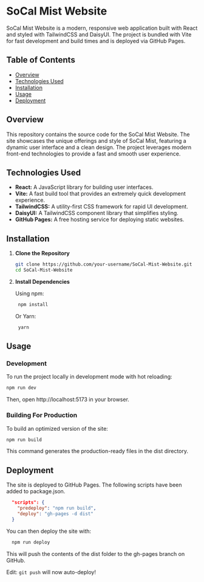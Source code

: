 # SoCal Mist Website

SoCal Mist Website is a modern, responsive web application built with React and styled with TailwindCSS and DaisyUI. The project is bundled with Vite for fast development and build times and is deployed via GitHub Pages.

## Table of Contents

- [Overview](#overview)
- [Technologies Used](#technologies-used)
- [Installation](#installation)
- [Usage](#usage)
- [Deployment](#deployment)

## Overview

This repository contains the source code for the SoCal Mist Website. The site showcases the unique offerings and style of SoCal Mist, featuring a dynamic user interface and a clean design. The project leverages modern front-end technologies to provide a fast and smooth user experience.

## Technologies Used

- **React:** A JavaScript library for building user interfaces.
- **Vite:** A fast build tool that provides an extremely quick development experience.
- **TailwindCSS:** A utility-first CSS framework for rapid UI development.
- **DaisyUI:** A TailwindCSS component library that simplifies styling.
- **GitHub Pages:** A free hosting service for deploying static websites.

## Installation

1. **Clone the Repository**

   ```bash
   git clone https://github.com/your-username/SoCal-Mist-Website.git
   cd SoCal-Mist-Website
   ```
2. **Install Dependencies**

    Using npm:
    
    ```bash
     npm install
     ```
         
    Or Yarn:
    
    ```bash
     yarn
     ```
## Usage
### Development
To run the project locally in development mode with hot reloading:
  ```bash
  npm run dev
  ```
Then, open http://localhost:5173 in your browser.
### Building For Production
To build an optimized version of the site:
  ```bash
  npm run build
  ```
This command generates the production-ready files in the dist directory.
## Deployment
The site is deployed to GitHub Pages. The following scripts have been added to package.json.
  ```json
    "scripts": {
      "predeploy": "npm run build",
      "deploy": "gh-pages -d dist"
    }
  ```
You can then deploy the site with:
  ```bash
    npm run deploy
  ```
This will push the contents of the dist folder to the gh-pages branch on GitHub.

Edit: `git push` will now auto-deploy!
